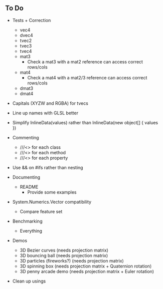 ## To Do

- Tests + Correction
  - vec4
  - dvec4
  - tvec2
  - tvec3
  - tvec4
  - mat3
    - Check a mat3 with a mat2 reference can access correct rows/cols
  - mat4
    - Check a mat4 with a mat2/3 reference can access correct rows/cols
  - dmat3
  - dmat4
- Capitals (XYZW and RGBA) for tvecs
- Line up names with GLSL better
- Simplify InlineData(values) rather than InlineData(new object[] { values })
- Commenting
  - ///<> for each class
  - ///<> for each method
  - ///<> for each property

- Use && on #ifs rather than nesting
- Documenting
  - README
    - Provide some examples
- System.Numerics.Vector compatibility
  - Compare feature set

- Benchmarking
  - Everything
- Demos
  - 3D Bezier curves (needs projection matrix)
  - 3D bouncing ball (needs projection matrix)
  - 3D particles (fireworks?) (needs projection matrix)
  - 3D spinning box (needs projection matrix + Quaternion rotation)
  - 3D penny arcade demo (needs projection matrix + Euler rotation)

- Clean up usings
